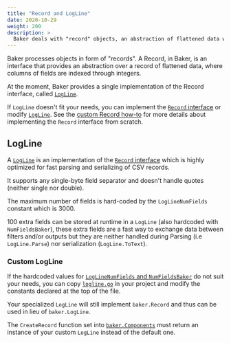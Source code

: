 ```yaml
---
title: "Record and LogLine"
date: 2020-10-29
weight: 200
description: >
  Baker deals with "record" objects, an abstraction of flattened data with indexed fields.
---
```


Baker processes objects in form of "records". A Record, in Baker, is an interface that
provides an abstraction over a record of flattened data, where columns of fields are
indexed through integers.

At the moment, Baker provides a single implementation of the Record interface,
called [`LogLine`](https://pkg.go.dev/github.com/AdRoll/baker#LogLine).

If `LogLine` doesn't fit your needs, you can implement the 
[`Record` interface](https://pkg.go.dev/github.com/AdRoll/baker#Record) or 
modify [`LogLine`](#custom-logline). See the [custom Record how-to](/docs/how-tos/custom_record/)
for more details about implementing the `Record` interface from scratch.

## LogLine

A [`LogLine`](https://pkg.go.dev/github.com/AdRoll/baker#LogLine) is an implementation
of the [`Record` interface](https://pkg.go.dev/github.com/AdRoll/baker#Record)
which is highly optimized for fast parsing and serializing of CSV records.

It supports any single-byte field separator and doesn't handle quotes (neither single nor double).  

The maximum number of fields is hard-coded by the `LogLineNumFields` constant which is 3000.  

100 extra fields can be stored at runtime in a `LogLine` (also hardcoded with `NumFieldsBaker`),
these extra fields are a fast way to exchange data between filters and/or outputs but they are
neither handled during Parsing (i.e `LogLine.Parse`) nor serialization (`LogLine.ToText`).

### Custom LogLine

If the hardcoded values for
[`LogLineNumFields` and `NumFieldsBaker`](https://pkg.go.dev/github.com/AdRoll/baker#pkg-constants)
do not suit your needs, you can copy [`logline.go`](https://github.com/AdRoll/baker/blob/main/logline.go)
in your project and modify the constants declared at the top of the file.

Your specialized `LogLine` will still implement `baker.Record` and thus can be used in lieu
of `baker.LogLine`.

The `CreateRecord` function set into
[`baker.Components`](https://pkg.go.dev/github.com/AdRoll/baker#Components) must return an
instance of your custom `LogLine` instead of the default one.